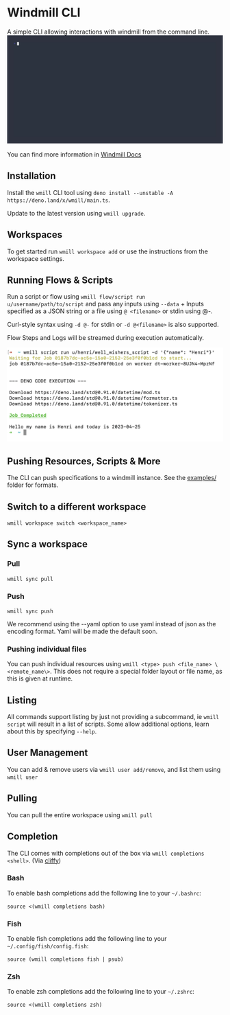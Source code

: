 # Windmill CLI

A simple CLI allowing interactions with windmill from the command line.
![](./vhs/output/setup.gif)

You can find more information in [Windmill Docs](https://docs.windmill.dev/docs/advanced/cli)

## Installation

Install the `wmill` CLI tool using
`deno install --unstable -A https://deno.land/x/wmill/main.ts`.

Update to the latest version using `wmill upgrade`.

## Workspaces

To get started run `wmill workspace add` or use the instructions from the
workspace settings.

## Running Flows & Scripts

Run a script or flow using `wmill flow/script run u/username/path/to/script` and
pass any inputs using `--data` + Inputs specified as a JSON string or a file using `@ <filename>` or stdin using @-.

Curl-style syntax using `-d @-` for stdin or `-d @<filename>` is also supported.

Flow Steps and Logs will be streamed during execution automatically.

![CLI input example](./vhs/output/cli_inputs_example.png)

## Pushing Resources, Scripts & More

The CLI can push specifications to a windmill instance. See the
[examples/](./examples/) folder for formats.

## Switch to a different workspace

```
wmill workspace switch <workspace_name>
```

## Sync a workspace

### Pull

```
wmill sync pull
```

### Push

```
wmill sync push
```

We recommend using the --yaml option to use yaml instead of json as the encoding
format. Yaml will be made the default soon.

### Pushing individual files

You can push individual resources using
`wmill <type> push <file_name> \<remote_name\>`. This does not require a special
folder layout or file name, as this is given at runtime.

## Listing

All commands support listing by just not providing a subcommand, ie
`wmill script` will result in a list of scripts. Some allow additional options,
learn about this by specifying `--help`.

## User Management

You can add & remove users via `wmill user add/remove`, and list them using
`wmill user`

## Pulling

You can pull the entire workspace using `wmill pull`

## Completion

The CLI comes with completions out of the box via `wmill completions <shell>`.
(Via [cliffy](https://cliffy.io/))

### Bash

To enable bash completions add the following line to your `~/.bashrc`:

```
source <(wmill completions bash)
```

### Fish

To enable fish completions add the following line to your
`~/.config/fish/config.fish`:

```
source (wmill completions fish | psub)
```

### Zsh

To enable zsh completions add the following line to your `~/.zshrc`:

```
source <(wmill completions zsh)
```
